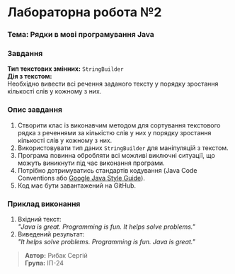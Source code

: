 # Лабораторна робота №2

### Тема: Рядки в мові програмування Java

### Завдання
**Тип текстових змінних:** `StringBuilder`  
**Дія з текстом:**  
Необхідно вивести всі речення заданого тексту у порядку зростання кількості слів у кожному з них.

### Опис завдання

1. Створити клас із виконавчим методом для сортування текстового рядка з реченнями за кількістю слів у них у порядку зростання кількості слів у кожному з них.
2. Використовувати тип даних `StringBuilder` для маніпуляцій з текстом.
3. Програма повинна обробляти всі можливі виключні ситуації, що можуть виникнути під час виконання програми.
4. Потрібно дотримуватись стандартів кодування (Java Code Conventions або [Google Java Style Guide](https://google.github.io/styleguide/javaguide.html)).
5. Код має бути завантажений на GitHub.

### Приклад виконання

1. Вхідний текст:  
   _"Java is great. Programming is fun. It helps solve problems."_
2. Виведений результат:  
   _"It helps solve problems. Programming is fun. Java is great."_

> **Автор:** Рибак Сергій  
> **Група:** ІП-24